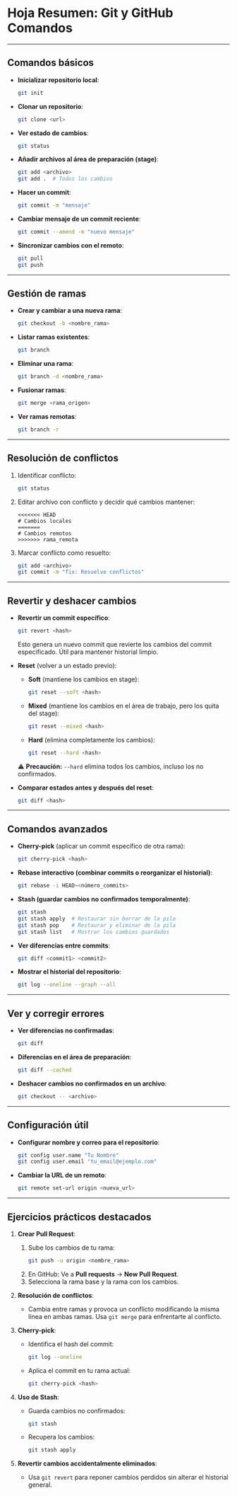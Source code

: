 # **Hoja Resumen: Git y GitHub Comandos**

---

## **Comandos básicos**

- **Inicializar repositorio local**:
  ```bash
  git init
  ```
- **Clonar un repositorio**:
  ```bash
  git clone <url>
  ```
- **Ver estado de cambios**:
  ```bash
  git status
  ```
- **Añadir archivos al área de preparación (stage)**:
  ```bash
  git add <archivo> 
  git add .  # Todos los cambios
  ```
- **Hacer un commit**:
  ```bash
  git commit -m "mensaje"
  ```
- **Cambiar mensaje de un commit reciente**:
  ```bash
  git commit --amend -m "nuevo mensaje"
  ```
- **Sincronizar cambios con el remoto**:
  ```bash
  git pull
  git push
  ```

---

## **Gestión de ramas**

- **Crear y cambiar a una nueva rama**:
  ```bash
  git checkout -b <nombre_rama>
  ```
- **Listar ramas existentes**:
  ```bash
  git branch
  ```
- **Eliminar una rama**:
  ```bash
  git branch -d <nombre_rama>
  ```
- **Fusionar ramas**:
  ```bash
  git merge <rama_origen>
  ```
- **Ver ramas remotas**:
  ```bash
  git branch -r
  ```

---

## **Resolución de conflictos**

1. Identificar conflicto:
   ```bash
   git status
   ```
2. Editar archivo con conflicto y decidir qué cambios mantener:
   ```text
   <<<<<<< HEAD
   # Cambios locales
   =======
   # Cambios remotos
   >>>>>>> rama_remota
   ```
3. Marcar conflicto como resuelto:
   ```bash
   git add <archivo>
   git commit -m "fix: Resuelve conflictos"
   ```

---

## **Revertir y deshacer cambios**

- **Revertir un commit específico**:
  ```bash
  git revert <hash>
  ```
  Esto genera un nuevo commit que revierte los cambios del commit especificado. Útil para mantener historial limpio.

- **Reset** (volver a un estado previo):
  - **Soft** (mantiene los cambios en stage):
    ```bash
    git reset --soft <hash>
    ```
  - **Mixed** (mantiene los cambios en el área de trabajo, pero los quita del stage):
    ```bash
    git reset --mixed <hash>
    ```
  - **Hard** (elimina completamente los cambios):
    ```bash
    git reset --hard <hash>
    ```
  ⚠️ **Precaución:** `--hard` elimina todos los cambios, incluso los no confirmados.

- **Comparar estados antes y después del reset**:
  ```bash
  git diff <hash>
  ```

---

## **Comandos avanzados**

- **Cherry-pick** (aplicar un commit específico de otra rama):
  ```bash
  git cherry-pick <hash>
  ```
- **Rebase interactivo (combinar commits o reorganizar el historial)**:
  ```bash
  git rebase -i HEAD~<número_commits>
  ```
- **Stash (guardar cambios no confirmados temporalmente)**:
  ```bash
  git stash
  git stash apply  # Restaurar sin borrar de la pila
  git stash pop    # Restaurar y eliminar de la pila
  git stash list   # Mostrar los cambios guardados
  ```
- **Ver diferencias entre commits**:
  ```bash
  git diff <commit1> <commit2>
  ```
- **Mostrar el historial del repositorio**:
  ```bash
  git log --oneline --graph --all
  ```

---

## **Ver y corregir errores**

- **Ver diferencias no confirmadas**:
  ```bash
  git diff
  ```
- **Diferencias en el área de preparación**:
  ```bash
  git diff --cached
  ```
- **Deshacer cambios no confirmados en un archivo**:
  ```bash
  git checkout -- <archivo>
  ```

---

## **Configuración útil**

- **Configurar nombre y correo para el repositorio**:
  ```bash
  git config user.name "Tu Nombre"
  git config user.email "tu_email@ejemplo.com"
  ```
- **Cambiar la URL de un remoto**:
  ```bash
  git remote set-url origin <nueva_url>
  ```

---

## **Ejercicios prácticos destacados**

1. **Crear Pull Request**:
   1. Sube los cambios de tu rama:
      ```bash
      git push -u origin <nombre_rama>
      ```
   2. En GitHub: Ve a **Pull requests** → **New Pull Request**.
   3. Selecciona la rama base y la rama con los cambios.

2. **Resolución de conflictos**:
   - Cambia entre ramas y provoca un conflicto modificando la misma línea en ambas ramas. Usa `git merge` para enfrentarte al conflicto.

3. **Cherry-pick**:
   - Identifica el hash del commit:
     ```bash
     git log --oneline
     ```
   - Aplica el commit en tu rama actual:
     ```bash
     git cherry-pick <hash>
     ```

4. **Uso de Stash**:
   - Guarda cambios no confirmados:
     ```bash
     git stash
     ```
   - Recupera los cambios:
     ```bash
     git stash apply
     ```

5. **Revertir cambios accidentalmente eliminados**:
   - Usa `git revert` para reponer cambios perdidos sin alterar el historial general.

